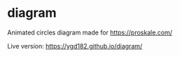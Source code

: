 # diagram

Animated circles diagram made for https://proskale.com/

Live version:
https://ygd182.github.io/diagram/
